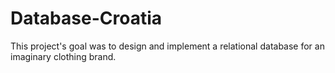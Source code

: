 # Database-Croatia
This project's goal was to design and implement a relational database for an imaginary clothing brand.
